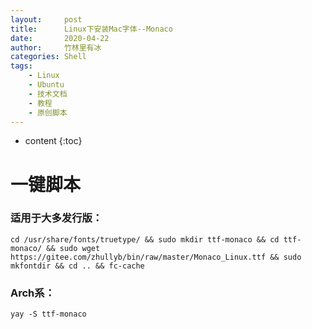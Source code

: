 ```yaml
---
layout:     post
title:      Linux下安装Mac字体--Monaco
date:       2020-04-22
author:     竹林里有冰
categories: Shell
tags:
    - Linux
    - Ubuntu
    - 技术文档
    - 教程
    - 原创脚本
---
```


* content
{:toc}

# 一键脚本

### 适用于大多发行版：

```shell
cd /usr/share/fonts/truetype/ && sudo mkdir ttf-monaco && cd ttf-monaco/ && sudo wget https://gitee.com/zhullyb/bin/raw/master/Monaco_Linux.ttf && sudo mkfontdir && cd .. && fc-cache
```

### Arch系：

```shell
yay -S ttf-monaco
```

